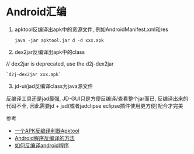 # Android汇编

1. apktool反编译出apk中的资源文件, 例如AndroidManifest.xml和res

    `java -jar apktool.jar d -d xxx.apk`

2. dex2jar反编译出apk中的class

 // dex2jar is deprecated, use the d2j-dex2jar

    `d2j-dex2jar xxx.apk`

3. jd-ui/jad反编译class为java源文件

 反编译工具还是jad最强, JD-GUI只是方便反编译/查看整个jar而已, 反编译出来的代码不全, 因此需要jd + jad(或者jadclipse eclipse插件使用更方便)配合才完美


参考
- [一个APK反编译利器Apktool](http://blog.sina.com.cn/s/blog_5752764e0100kv34.html)
- [Android程序反编译的方法](http://www.cnblogs.com/feisky/archive/2010/08/05/1793493.html)
- [如何反编译android程序](http://doandroid.info/%E5%A6%82%E4%BD%95%E5%8F%8D%E7%BC%96%E8%AF%91android%E7%A8%8B%E5%BA%8F/)
